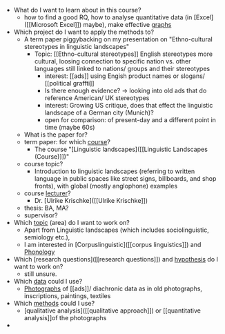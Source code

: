 - What do I want to learn about in this course?
	- how to find a good RQ, how to analyse quantitative data (in [Excel]([[Microsoft Excel]]) maybe), make effective [graphs]([[visualisation]])
- Which project do I want to apply the methods to?
	- A term paper piggybacking on my presentation on "Ethno-cultural stereotypes in linguistic landscapes"
		- Topic: [[Ethno-cultural stereotypes]] English stereotypes more cultural, loosing connection to specific nation vs. other languages still linked to nations/ groups and their stereotypes
			- interest: [[ads]] using Engish product names or slogans/ [[political graffti]]
			- Is there enough evidence? -> looking into old ads that do reference American/ UK stereotypes
			- interest: Growing US critique, does that effect the linguistic landscape of a German city (Munich)?
			- open for comparison: of present-day and a different point in time (maybe 60s)
	- What is the paper for?
	- term paper: for which [course]([[course]])?
		- The course "[Linguistic landscapes]([[Linguistic Landscapes (Course)]])"
	- course topic?
		- Introduction to linguistic landscapes (referring to written language in public spaces like street signs, billboards, and shop fronts), with global (mostly anglophone) examples
	- course [lecturer]([[lecturer]])?
		- Dr. [Ulrike Krischke]([[Ulrike Krischke]])
	- thesis: BA, MA?
	- supervisor?
- Which [topic]([[topic]]) (area) do I want to work on?
	- Apart from Linguistic landscapes (which includes sociolinguistic, semiology etc.),
	- I am interested in [Corpuslinguistic]([[corpus linguistics]]) and [Phonology]([[phonology]])
- Which [research questions]([[research questions]]) and [hypothesis]([[hypotheses]]) do I want to work on?
	- still unsure.
- Which [data]([[data]]) could I use?
	- [Photographs]([[photos]]) of [[ads]]/ diachronic data as in old photographs, inscriptions, paintings, textiles
- Which [methods]([[methods]]) could I use?
	- [qualitative analysis]([[qualitative approach]]) or [[quantitative analysis]]of the photographs
-